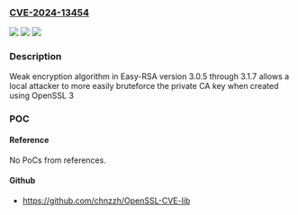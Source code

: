 ### [CVE-2024-13454](https://cve.mitre.org/cgi-bin/cvename.cgi?name=CVE-2024-13454)
![](https://img.shields.io/static/v1?label=Product&message=Easy-RSA&color=blue)
![](https://img.shields.io/static/v1?label=Version&message=3.0.5%20&color=brightgreen)
![](https://img.shields.io/static/v1?label=Vulnerability&message=CWE-326%20Inadequate%20Encryption%20Strength&color=brightgreen)

### Description

Weak encryption algorithm in Easy-RSA version 3.0.5 through 3.1.7 allows a local attacker to more easily bruteforce the private CA key when created using OpenSSL 3

### POC

#### Reference
No PoCs from references.

#### Github
- https://github.com/chnzzh/OpenSSL-CVE-lib

